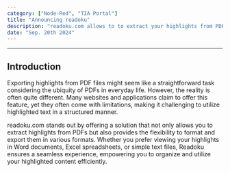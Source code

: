 ```yaml
---
category: ["Node-Red", "TIA Portal"]
title: "Announcing readoku"
description: "readoku.com allows to to extract your highlights from PDF files and export it into various format as a text, table or many structured way."
date: "Sep. 20th 2024"
---
```


---

## Introduction

Exporting highlights from PDF files might seem like a straightforward task considering the ubiquity of PDFs in everyday life. However, the reality is often quite different. Many websites and applications claim to offer this feature, yet they often come with limitations, making it challenging to utilize highlighted text in a structured manner.

readoku.com stands out by offering a solution that not only allows you to extract highlights from PDFs but also provides the flexibility to format and export them in various formats. Whether you prefer viewing your highlights in Word documents, Excel spreadsheets, or simple text files, Readoku ensures a seamless experience, empowering you to organize and utilize your highlighted content efficiently.
